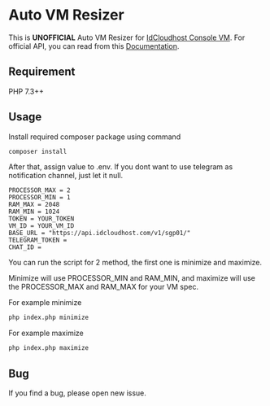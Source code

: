 # Auto VM Resizer

This is **UNOFFICIAL** Auto VM Resizer for
[IdCloudhost Console VM](https://console.idcloudhost.com). For official API, you
can read from this [Documentation](https://api.idcloudhost.com/).

## Requirement

PHP 7.3++

## Usage

Install required composer package using command

```bash
composer install
```

After that, assign value to .env. If you dont want to use telegram as
notification channel, just let it null.

```env
PROCESSOR_MAX = 2
PROCESSOR_MIN = 1
RAM_MAX = 2048
RAM_MIN = 1024
TOKEN = YOUR_TOKEN
VM_ID = YOUR_VM_ID
BASE_URL = "https://api.idcloudhost.com/v1/sgp01/"
TELEGRAM_TOKEN =
CHAT_ID =
```

You can run the script for 2 method, the first one is minimize and maximize.

Minimize will use PROCESSOR_MIN and RAM_MIN, and maximize will use the
PROCESSOR_MAX and RAM_MAX for your VM spec.

For example minimize

```bash
php index.php minimize
```

For example maximize

```bash
php index.php maximize
```

## Bug

If you find a bug, please open new issue.
